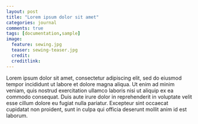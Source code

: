 ```yaml
---
layout: post
title: "Lorem ipsum dolor sit amet"
categories: journal
comments: true
tags: [documentation,sample]
image:
  feature: sewing.jpg
  teaser: sewing-teaser.jpg
  credit:
  creditlink:
---
```


Lorem ipsum dolor sit amet, consectetur adipiscing elit, sed do eiusmod tempor incididunt ut labore et dolore magna aliqua. Ut enim ad minim veniam, quis nostrud exercitation ullamco laboris nisi ut aliquip ex ea commodo consequat. Duis aute irure dolor in reprehenderit in voluptate velit esse cillum dolore eu fugiat nulla pariatur. Excepteur sint occaecat cupidatat non proident, sunt in culpa qui officia deserunt mollit anim id est laborum.
